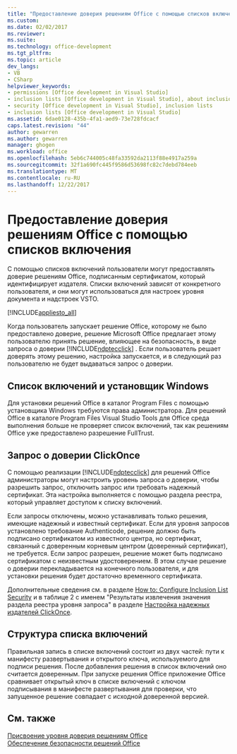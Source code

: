 ```yaml
---
title: "Предоставление доверия решениям Office с помощью списков включения | Документы Microsoft"
ms.custom: 
ms.date: 02/02/2017
ms.reviewer: 
ms.suite: 
ms.technology: office-development
ms.tgt_pltfrm: 
ms.topic: article
dev_langs:
- VB
- CSharp
helpviewer_keywords:
- permissions [Office development in Visual Studio]
- inclusion lists [Office development in Visual Studio], about inclusion lists
- security [Office development in Visual Studio], inclusion lists
- inclusion lists [Office development in Visual Studio]
ms.assetid: 6dae0128-435b-4fa1-aed9-73e728fdcacf
caps.latest.revision: "44"
author: gewarren
ms.author: gewarren
manager: ghogen
ms.workload: office
ms.openlocfilehash: 5eb6c744005c48fa33592da2113f88e4917a259a
ms.sourcegitcommit: 32f1a690fc445f9586d53698fc82c7debd784eeb
ms.translationtype: MT
ms.contentlocale: ru-RU
ms.lasthandoff: 12/22/2017
---
```

# <a name="trusting-office-solutions-by-using-inclusion-lists"></a>Предоставление доверия решениям Office с помощью списков включения
  С помощью списков включений пользователи могут предоставлять доверие решениям Office, подписанным сертификатом, который идентифицирует издателя. Списки включений зависят от конкретного пользователя, и они могут использоваться для настроек уровня документа и надстроек VSTO.  
  
 [!INCLUDE[appliesto_all](../vsto/includes/appliesto-all-md.md)]  
  
 Когда пользователь запускает решение Office, которому не было предоставлено доверие, решение Microsoft Office предлагает этому пользователю принять решение, влияющее на безопасность, в виде запроса о доверии [!INCLUDE[ndptecclick](../vsto/includes/ndptecclick-md.md)] . Если пользователь решает доверять этому решению, настройка запускается, и в следующий раз пользователю не будет выдаваться запрос о доверии.  
  
## <a name="inclusion-list-and-windows-installer"></a>Список включений и установщик Windows  
 Для установки решений Office в каталог Program Files с помощью установщика Windows требуются права администратора. Для решений Office в каталоге Program Files Visual Studio Tools для Office среда выполнения больше не проверяет список включений, так как решениям Office уже предоставлено разрешение FullTrust.  
  
## <a name="clickonce-trust-prompt"></a>Запрос о доверии ClickOnce  
 С помощью реализации [!INCLUDE[ndptecclick](../vsto/includes/ndptecclick-md.md)] для решений Office администраторы могут настроить уровень запроса о доверии, чтобы разрешить запрос, отключить запрос или требовать надежный сертификат. Эта настройка выполняется с помощью раздела реестра, который управляет доступом к списку включений.  
  
 Если запросы отключены, можно устанавливать только решения, имеющие надежный и известный сертификат. Если для уровня запросов установлено требование Authenticode, решение должно быть подписано сертификатом из известного центра, но сертификат, связанный с доверенным корневым центром (доверенный сертификат), не требуется. Если запрос разрешен, решение может быть подписано сертификатом с неизвестным удостоверением. В этом случае решение о доверии перекладывается на конечного пользователя, и для установки решения будет достаточно временного сертификата.  
  
 Дополнительные сведения см. в разделе [How to: Configure Inclusion List Security](../vsto/how-to-configure-inclusion-list-security.md) и в таблице 2 с именем "Результаты извлечения значения раздела реестра уровня запроса" в разделе [Настройка надежных издателей ClickOnce](http://go.microsoft.com/fwlink/?LinkId=94774).  
  
## <a name="structure-of-the-inclusion-list"></a>Структура списка включений  
 Правильная запись в списке включений состоит из двух частей: пути к манифесту развертывания и открытого ключа, используемого для подписи решения. После добавления решения в список включений оно считается доверенным. При запуске решения Office приложение Office сравнивает открытый ключ в списке включений с ключом подписывания в манифесте развертывания для проверки, что запущенное решение совпадает с исходной доверенной версией.  
  
## <a name="see-also"></a>См. также  
 [Присвоение уровня доверия решениям Office](../vsto/granting-trust-to-office-solutions.md)   
 [Обеспечение безопасности решений Office](../vsto/securing-office-solutions.md)  
  
  